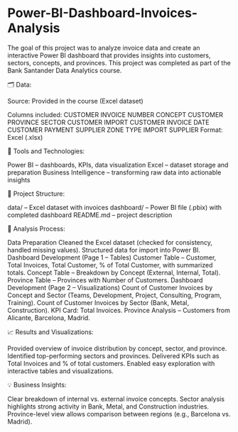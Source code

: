 # Power-BI-Dashboard-Invoices-Analysis
The goal of this project was to analyze invoice data and create an interactive Power BI dashboard that provides insights into customers, sectors, concepts, and provinces. This project was completed as part of the Bank Santander Data Analytics course.

🗂️ Data:

Source: Provided in the course (Excel dataset)

Columns included:
CUSTOMER INVOICE NUMBER
CONCEPT
CUSTOMER
PROVINCE
SECTOR
CUSTOMER IMPORT
CUSTOMER INVOICE DATE
CUSTOMER PAYMENT
SUPPLIER
ZONE
TYPE
IMPORT SUPPLIER
Format: Excel (.xlsx)

🔧 Tools and Technologies:

Power BI – dashboards, KPIs, data visualization
Excel – dataset storage and preparation
Business Intelligence – transforming raw data into actionable insights

📁 Project Structure:

data/ – Excel dataset with invoices
dashboard/ – Power BI file (.pbix) with completed dashboard
README.md – project description

📝 Analysis Process:

Data Preparation
Cleaned the Excel dataset (checked for consistency, handled missing values).
Structured data for import into Power BI.
Dashboard Development (Page 1 – Tables)
Customer Table – Customer, Total Invoices, Total Customer, % of Total Customer, with summarized totals.
Concept Table – Breakdown by Concept (External, Internal, Total).
Province Table – Provinces with Number of Customers.
Dashboard Development (Page 2 – Visualizations)
Count of Customer Invoices by Concept and Sector
(Teams, Development, Project, Consulting, Program, Training).
Count of Customer Invoices by Sector
(Bank, Metal, Construction).
KPI Card: Total Invoices.
Province Analysis – Customers from Alicante, Barcelona, Madrid.

📈 Results and Visualizations:

Provided overview of invoice distribution by concept, sector, and province.
Identified top-performing sectors and provinces.
Delivered KPIs such as Total Invoices and % of total customers.
Enabled easy exploration with interactive tables and visualizations.

💡 Business Insights:

Clear breakdown of internal vs. external invoice concepts.
Sector analysis highlights strong activity in Bank, Metal, and Construction industries.
Province-level view allows comparison between regions (e.g., Barcelona vs. Madrid).
